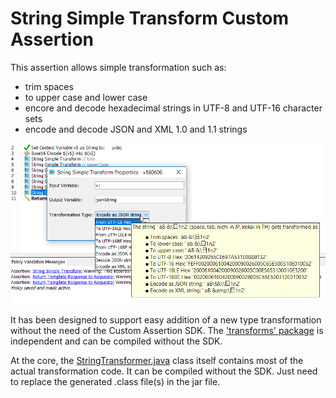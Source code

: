 # String Simple Transform Custom Assertion

This assertion allows simple transformation such as:
* trim spaces
* to upper case and lower case
* encore and decode hexadecimal strings in UTF-8 and UTF-16 character sets
* encode and decode JSON and XML 1.0 and 1.1 strings

![Dialog Screenshot](./DialogScreenShot.png)

It has been designed to support easy addition of a new type transformation without the need of the Custom Assertion SDK. The ['transforms' package](https://github.com/guyplusplus/String-Simple-Transform-Custom-Assertion/tree/master/src/main/java/community/layer7/customassertion/stringSimpleTransform/tranforms) is independent and can be compiled without the SDK.

At the core, the [StringTransformer.java](https://github.com/guyplusplus/String-Simple-Transform-Custom-Assertion/blob/master/src/main/java/community/layer7/customassertion/stringSimpleTransform/tranforms/StringTransformer.java) class itself contains most of the actual transformation code. It can be compiled without the SDK. Just need to replace the generated .class file(s) in the jar file.